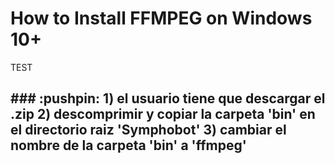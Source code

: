 <h1>How to Install FFMPEG on Windows 10+</h1>
TEST
<h2>
### :pushpin:
    1) el usuario tiene que descargar el .zip
    2) descomprimir y copiar la carpeta 'bin' en el directorio raiz 'Symphobot'
    3) cambiar el nombre de la carpeta 'bin' a 'ffmpeg'
</h2>